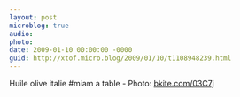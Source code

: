 ```yaml
---
layout: post
microblog: true
audio: 
photo: 
date: 2009-01-10 00:00:00 -0000
guid: http://xtof.micro.blog/2009/01/10/t1108948239.html
---
```

Huile olive italie #miam a table  - Photo: [bkite.com/03C7j](http://bkite.com/03C7j)
